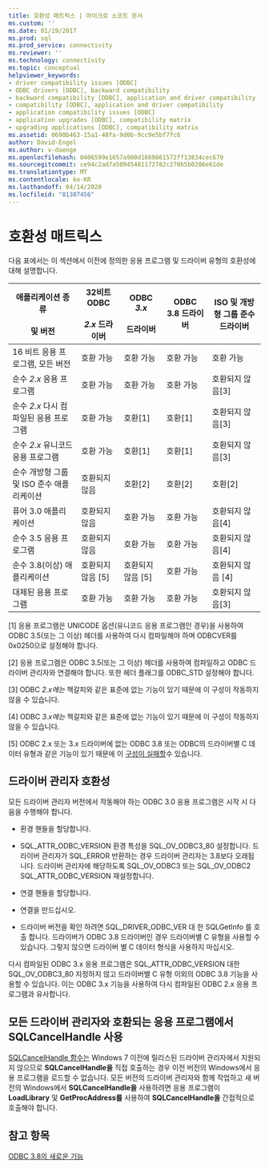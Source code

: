 ```yaml
---
title: 호환성 매트릭스 | 마이크로 소프트 문서
ms.custom: ''
ms.date: 01/19/2017
ms.prod: sql
ms.prod_service: connectivity
ms.reviewer: ''
ms.technology: connectivity
ms.topic: conceptual
helpviewer_keywords:
- driver compatibility issues [ODBC]
- ODBC drivers [ODBC], backward compatibility
- backward compatibility [ODBC], application and driver compatibility
- compatibility [ODBC], application and driver compatibility
- application compatibility issues [ODBC]
- application upgrades [ODBC], compatibility matrix
- upgrading applications [ODBC], compatibility matrix
ms.assetid: 0690b463-15a1-48fa-9d0b-9cc9e5bf7fc6
author: David-Engel
ms.author: v-daenge
ms.openlocfilehash: 0406599e1657a900d1669861572ff13834cec670
ms.sourcegitcommit: ce94c2ad7a50945481172782c270b5b0206e61de
ms.translationtype: MT
ms.contentlocale: ko-KR
ms.lasthandoff: 04/14/2020
ms.locfileid: "81307456"
---
```

# <a name="compatibility-matrix"></a>호환성 매트릭스
다음 표에서는 이 섹션에서 이전에 정의한 응용 프로그램 및 드라이버 유형의 호환성에 대해 설명합니다.  
  
|애플리케이션 종류<br /><br /> 및 버전|32비트 ODBC<br /><br /> *2.x* 드라이버|ODBC *3.x*<br /><br /> 드라이버|ODBC 3.8 드라이버|ISO 및 개방형 그룹 준수 드라이버|  
|--------------------------------------|-----------------------------------|---------------------------|---------------------|-----------------------------------------|  
|16 비트 응용 프로그램, 모든 버전|호환 가능|호환 가능|호환 가능|호환 가능|  
|순수 *2.x* 응용 프로그램|호환 가능|호환 가능|호환 가능|호환되지 않음[3]|  
|순수 *2.x* 다시 컴파일된 응용 프로그램|호환 가능|호환[1]|호환[1]|호환되지 않음[3]|  
|순수 *2.x* 유니코드 응용 프로그램|호환 가능|호환[1]|호환[1]|호환되지 않음[3]|  
|순수 개방형 그룹 및 ISO 준수 애플리케이션|호환되지 않음|호환[2]|호환[2]|호환[2]|  
|퓨어 3.0 애플리케이션|호환되지 않음|호환 가능|호환 가능|호환되지 않음[4]|  
|순수 3.5 응용 프로그램|호환되지 않음|호환 가능|호환 가능|호환되지 않음[4]|  
|순수 3.8(이상) 애플리케이션|호환되지 않음 [5]|호환되지 않음 [5]|호환 가능|호환되지 않음 [4]|  
|대체된 응용 프로그램|호환 가능|호환 가능|호환 가능|호환되지 않음[3]|  
  
 [1] 응용 프로그램은 UNICODE 옵션(유니코드 응용 프로그램인 경우)을 사용하여 ODBC 3.5(또는 그 이상) 헤더를 사용하여 다시 컴파일해야 하며 ODBCVER를 0x0250으로 설정해야 합니다.  
  
 [2] 응용 프로그램은 ODBC 3.5(또는 그 이상) 헤더를 사용하여 컴파일하고 ODBC 드라이버 관리자와 연결해야 합니다. 또한 헤더 플래그를 ODBC_STD 설정해야 합니다.  
  
 [3] ODBC *2.x에는* 책갈피와 같은 표준에 없는 기능이 있기 때문에 이 구성이 작동하지 않을 수 있습니다.  
  
 [4] ODBC *3.x에는* 책갈피와 같은 표준에 없는 기능이 있기 때문에 이 구성이 작동하지 않을 수 있습니다.  
  
 [5] ODBC 2.x 또는 3.x 드라이버에 없는 ODBC 3.8 또는 ODBC의 드라이버별 C 데이터 유형과 같은 기능이 있기 때문에 이 [구성이 실패할](../../../odbc/reference/develop-app/c-data-types-in-odbc.md)수 있습니다.  
  
## <a name="driver-manager-compatibility"></a>드라이버 관리자 호환성  
 모든 드라이버 관리자 버전에서 작동해야 하는 ODBC 3.0 응용 프로그램은 시작 시 다음을 수행해야 합니다.  
  
-   환경 핸들을 할당합니다.  
  
-   SQL_ATTR_ODBC_VERSION 환경 특성을 SQL_OV_ODBC3_80 설정합니다. 드라이버 관리자가 SQL_ERROR 반환하는 경우 드라이버 관리자는 3.8보다 오래됩니다. 드라이버 관리자에 해당하도록 SQL_OV_ODBC3 또는 SQL_OV_ODBC2 SQL_ATTR_ODBC_VERSION 재설정합니다.  
  
-   연결 핸들을 할당합니다.  
  
-   연결을 만드십시오.  
  
-   드라이버 버전을 확인 하려면 SQL_DRIVER_ODBC_VER 대 한 SQLGetInfo 를 호출 합니다. 드라이버가 ODBC 3.8 드라이버인 경우 드라이버별 C 유형을 사용할 수 있습니다. 그렇지 않으면 드라이버 별 C 데이터 형식을 사용하지 마십시오.  
  
 다시 컴파일된 ODBC 3.x 응용 프로그램은 SQL_ATTR_ODBC_VERSION 대한 SQL_OV_ODBC3_80 지정하지 않고 드라이버별 C 유형 이외의 ODBC 3.8 기능을 사용할 수 있습니다. 이는 ODBC 3.x 기능을 사용하여 다시 컴파일된 ODBC 2.x 응용 프로그램과 유사합니다.  
  
## <a name="using-sqlcancelhandle-in-an-application-compatible-with-all-driver-managers"></a>모든 드라이버 관리자와 호환되는 응용 프로그램에서 SQLCancelHandle 사용  
 [SQLCancelHandle 함수는](../../../odbc/reference/syntax/sqlcancelhandle-function.md) Windows 7 이전에 릴리스된 드라이버 관리자에서 지원되지 않으므로 **SQLCancelHandle을** 직접 호출하는 경우 이전 버전의 Windows에서 응용 프로그램을 로드할 수 없습니다. 모든 버전의 드라이버 관리자와 함께 작업하고 새 버전의 Windows에서 **SQLCancelHandle을** 사용하려면 응용 프로그램이 **LoadLibrary** 및 **GetProcAddress를** 사용하여 **SQLCancelHandle을** 간접적으로 호출해야 합니다.  
  
## <a name="see-also"></a>참고 항목  
 [ODBC 3.8의 새로운 기능](../../../odbc/reference/what-s-new-in-odbc-3-8.md)

